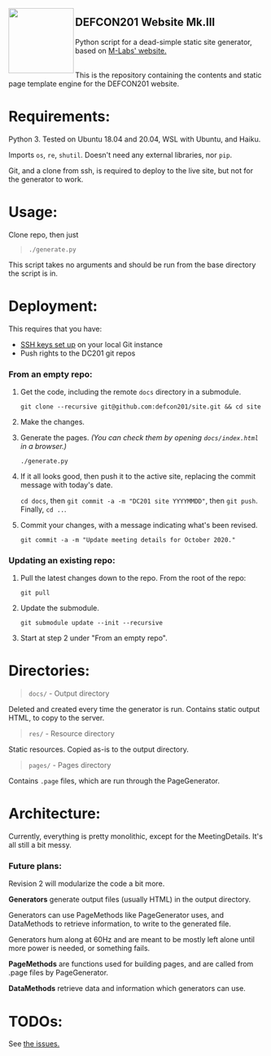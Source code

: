 [<img align="left" width="128px" height="128px" src="https://avatars2.githubusercontent.com/u/26557946" />](https://defcon201.org/)
## DEFCON201 Website Mk.III

Python script for a dead-simple static site generator, based on [M-Labs' website.](https://git.m-labs.hk/M-Labs/web)
<br/><br/>

This is the repository containing the contents and static page template engine for the DEFCON201 website.

# Requirements:
Python 3. Tested on Ubuntu 18.04 and 20.04, WSL with Ubuntu, and Haiku.

Imports `os`, `re`, `shutil`. Doesn't need any external libraries, nor `pip`.

Git, and a clone from ssh, is required to deploy to the live site, but not for the generator to work.

# Usage:
Clone repo, then just
> `./generate.py`

This script takes no arguments and should be run from the base directory the script is in.

# Deployment:

This requires that you have:

- [SSH keys set up](https://docs.github.com/en/free-pro-team@latest/github/authenticating-to-github/connecting-to-github-with-ssh) on your local Git instance
- Push rights to the DC201 git repos

### From an empty repo:
1. Get the code, including the remote `docs` directory in a submodule.

    `git clone --recursive git@github.com:defcon201/site.git && cd site`

2. Make the changes.

3. Generate the pages. *(You can check them by opening `docs/index.html` in a browser.)*

    `./generate.py`

4. If it all looks good, then push it to the active site, replacing the commit message with today's date.

    `cd docs`, then `git commit -a -m "DC201 site YYYYMMDD"`, then `git push`.
    Finally, `cd ..`.

5. Commit your changes, with a message indicating what's been revised.

    `git commit -a -m "Update meeting details for October 2020."`

### Updating an existing repo:
1. Pull the latest changes down to the repo. From the root of the repo:

    `git pull`

2. Update the submodule.

    `git submodule update --init --recursive`

3. Start at step 2 under "From an empty repo".

# Directories:
> `docs/` - Output directory

Deleted and created every time the generator is run. Contains static output HTML, to copy to the server.

> `res/` - Resource directory

Static resources. Copied as-is to the output directory.

> `pages/` - Pages directory

Contains `.page` files, which are run through the PageGenerator.

# Architecture:
Currently, everything is pretty monolithic, except for the MeetingDetails. It's all still a bit messy.

### Future plans:
Revision 2 will modularize the code a bit more.

**Generators** generate output files (usually HTML) in the output directory.

Generators can use PageMethods like PageGenerator uses, and DataMethods to retrieve information, to write to the generated file.

Generators hum along at 60Hz and are meant to be mostly left alone until more power is needed, or something fails.

**PageMethods** are functions used for building pages, and are called from .page files by PageGenerator.

**DataMethods** retrieve data and information which generators can use.

# TODOs:
See [the issues.](https://github.com/defcon201/site/issues)
